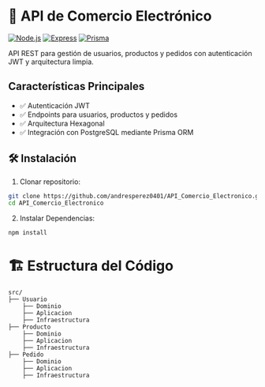 # 🚀 API de Comercio Electrónico

[![Node.js](https://img.shields.io/badge/Node.js-18%2B-green)](https://nodejs.org/)
[![Express](https://img.shields.io/badge/Express-4-blue)](https://expressjs.com/)
[![Prisma](https://img.shields.io/badge/Prisma-5-orange)](https://www.prisma.io/)

API REST para gestión de usuarios, productos y pedidos con autenticación JWT y arquitectura limpia.

##  Características Principales
- ✅ Autenticación JWT
- ✅ Endpoints para usuarios, productos y pedidos
- ✅ Arquitectura Hexagonal
- ✅ Integración con PostgreSQL mediante Prisma ORM


## 🛠️ Instalación

1. Clonar repositorio:
```bash
git clone https://github.com/andresperez0401/API_Comercio_Electronico.git
cd API_Comercio_Electronico
```

2. Instalar Dependencias:
```bash
npm install
```


# 🏗️ Estructura del Código
```
src/
├── Usuario
    ├── Dominio
    ├── Aplicacion
    ├── Infraestructura
├── Producto
    ├── Dominio
    ├── Aplicacion
    ├── Infraestructura
├── Pedido
    ├── Dominio
    ├── Aplicacion
    ├── Infraestructura

